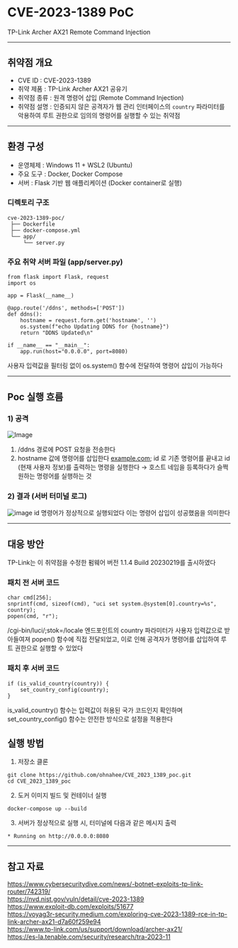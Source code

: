 # CVE-2023-1389 PoC
TP-Link Archer AX21 Remote Command Injection  

---

## 취약점 개요

- CVE ID : CVE-2023-1389
- 취약 제품 : TP-Link Archer AX21 공유기
- 취약점 종류 : 원격 명령어 삽입 (Remote Command Injection)
- 취약점 설명 : 인증되지 않은 공격자가 웹 관리 인터페이스의 `country` 파라미터를 악용하여 루트 권한으로 임의의 명령어를 실행할 수 있는 취약점

---

## 환경 구성
- 운영체제 : Windows 11 + WSL2 (Ubuntu)
- 주요 도구 : Docker, Docker Compose
- 서버 : Flask 기반 웹 애플리케이션 (Docker container로 실행)

### 디렉토리 구조
```
cve-2023-1389-poc/
 ├── Dockerfile
 ├── docker-compose.yml
 └── app/
     └── server.py
```

### 주요 취약 서버 파일 (app/server.py)
```
from flask import Flask, request
import os

app = Flask(__name__)

@app.route('/ddns', methods=['POST'])
def ddns():
    hostname = request.form.get('hostname', '')
    os.system(f"echo Updating DDNS for {hostname}")
    return "DDNS Updated\n"

if __name__ == "__main__":
    app.run(host="0.0.0.0", port=8080)

```
사용자 입력값을 필터링 없이 os.system() 함수에 전달하여 명령어 삽입이 가능하다

---

## Poc 실행 흐름

### 1) 공격
![Image](https://github.com/user-attachments/assets/6fda17c9-1b70-448d-8824-41d62d5fbd80)
1. /ddns 경로에 POST 요청을 전송한다
2. hostname 값에 명령어를 삽입한다 [example.com](http://example.com); id 로 기존 명령어를 끝내고 id (현재 사용자 정보)를 출력하는 명령을 실행한다
→ 호스트 네임을 등록하다가 슬쩍 원하는 명령어를 실행하는 것

### 2) 결과 (서버 터미널 로그)
![image](https://github.com/user-attachments/assets/db7c9479-28a4-47e5-8d1f-227f9803fabd)
id 명령어가 정상적으로 실행되었다
이는 명령어 삽입이 성공했음을 의미한다

---

## 대응 방안
TP-Link는 이 취약점을 수정한 펌웨어 버전 1.1.4 Build 20230219를 출시하였다

### 패치 전 서버 코드
```
char cmd[256];
snprintf(cmd, sizeof(cmd), "uci set system.@system[0].country=%s", country);
popen(cmd, "r");
```
/cgi-bin/luci/;stok=/locale 엔드포인트의 country 파라미터가 사용자 입력값으로 받아들여져
popen() 함수에 직접 전달되었고, 이로 인해 공격자가 명령어를 삽입하여 루트 권한으로 실행할 수 있었다

### 패치 후 서버 코드 
```
if (is_valid_country(country)) {
    set_country_config(country);
}
```
is_valid_country() 함수는 입력값이 허용된 국가 코드인지 확인하며
set_country_config() 함수는 안전한 방식으로 설정을 적용한다



## 실행 방법

1) 저장소 클론
```
git clone https://github.com/ohnahee/CVE_2023_1389_poc.git
cd CVE_2023_1389_poc
```  

2) 도커 이미지 빌드 및 컨테이너 실행
```
docker-compose up --build
```

3) 서버가 정상적으로 실행 시, 터미널에 다음과 같은 메시지 출력
```
* Running on http://0.0.0.0:8080
```


---

## 참고 자료 
https://www.cybersecuritydive.com/news/-botnet-exploits-tp-link-router/742319/  
https://nvd.nist.gov/vuln/detail/cve-2023-1389  
https://www.exploit-db.com/exploits/51677  
https://voyag3r-security.medium.com/exploring-cve-2023-1389-rce-in-tp-link-archer-ax21-d7a60f259e94  
https://www.tp-link.com/us/support/download/archer-ax21/  
https://es-la.tenable.com/security/research/tra-2023-11

